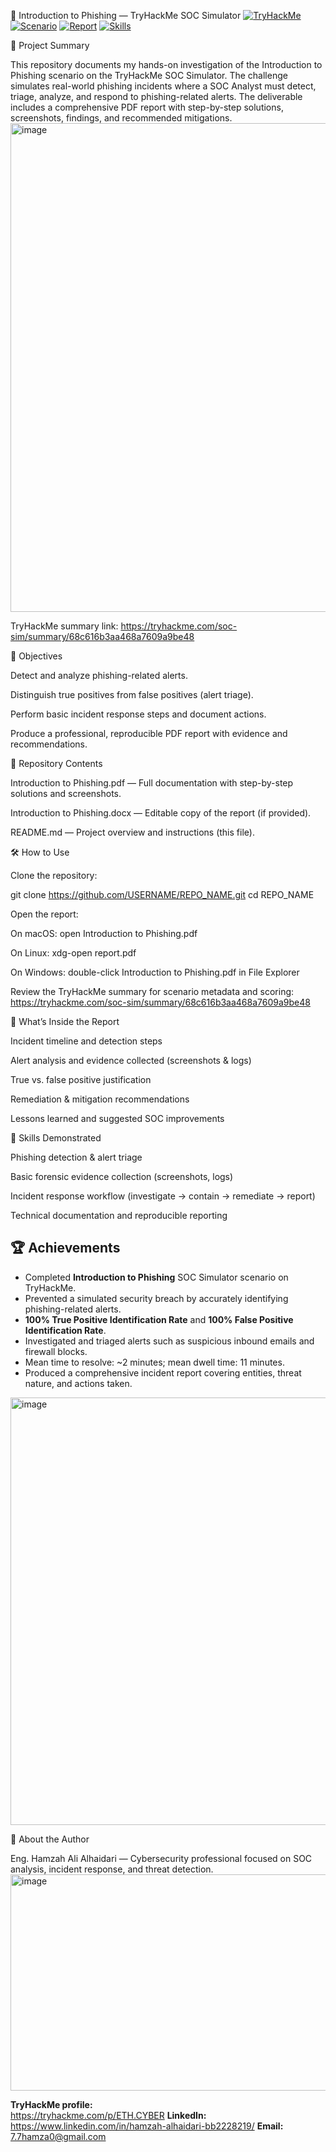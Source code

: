 📨 Introduction to Phishing — TryHackMe SOC Simulator
[![TryHackMe](https://img.shields.io/badge/Platform-TryHackMe-FF6F61?logo=tryhackme&logoColor=white)](https://tryhackme.com)
[![Scenario](https://img.shields.io/badge/Scenario-Phishing-blueviolet)](#)
[![Report](https://img.shields.io/badge/Report-PDF-green)](#)
[![Skills](https://img.shields.io/badge/Skills-SOC%20Analysis%20|%20IR-orange)](#)

🔎 Project Summary

This repository documents my hands-on investigation of the Introduction to Phishing scenario on the TryHackMe SOC Simulator. The challenge simulates real-world phishing incidents where a SOC Analyst must detect, triage, analyze, and respond to phishing-related alerts. The deliverable includes a comprehensive PDF report with step-by-step solutions, screenshots, findings, and recommended mitigations.
<img width="1015" height="782" alt="image" src="https://github.com/user-attachments/assets/51fe8acb-5a49-4654-8c41-8c022d27f26e" />



TryHackMe summary link:
https://tryhackme.com/soc-sim/summary/68c616b3aa468a7609a9be48

🎯 Objectives

Detect and analyze phishing-related alerts.

Distinguish true positives from false positives (alert triage).

Perform basic incident response steps and document actions.

Produce a professional, reproducible PDF report with evidence and recommendations.

📂 Repository Contents

 Introduction to Phishing.pdf — Full documentation with step-by-step solutions and screenshots.

Introduction to Phishing.docx — Editable copy of the report (if provided).

README.md — Project overview and instructions (this file).

🛠️ How to Use

Clone the repository:

git clone https://github.com/USERNAME/REPO_NAME.git
cd REPO_NAME


Open the report:

On macOS: open Introduction to Phishing.pdf

On Linux: xdg-open report.pdf

On Windows: double-click Introduction to Phishing.pdf in File Explorer

Review the TryHackMe summary for scenario metadata and scoring:
https://tryhackme.com/soc-sim/summary/68c616b3aa468a7609a9be48

🧾 What’s Inside the Report

Incident timeline and detection steps

Alert analysis and evidence collected (screenshots & logs)

True vs. false positive justification

Remediation & mitigation recommendations

Lessons learned and suggested SOC improvements

🧠 Skills Demonstrated

Phishing detection & alert triage

Basic forensic evidence collection (screenshots, logs)

Incident response workflow (investigate → contain → remediate → report)

Technical documentation and reproducible reporting
## 🏆 Achievements

- Completed **Introduction to Phishing** SOC Simulator scenario on TryHackMe.
- Prevented a simulated security breach by accurately identifying phishing-related alerts.
- **100% True Positive Identification Rate** and **100% False Positive Identification Rate**.
- Investigated and triaged alerts such as suspicious inbound emails and firewall blocks.
- Mean time to resolve: ~2 minutes; mean dwell time: 11 minutes.
- Produced a comprehensive incident report covering entities, threat nature, and actions taken.
<img width="1015" height="684" alt="image" src="https://github.com/user-attachments/assets/23f61315-5a5d-4651-9ba5-0be142935d8d" />


👤 About the Author

Eng. Hamzah Ali Alhaidari — Cybersecurity professional focused on SOC analysis, incident response, and threat detection.
<img width="1015" height="346" alt="image" src="https://github.com/user-attachments/assets/5b1d870a-1248-4c4d-9aa2-007315278df6" />

**TryHackMe profile:**  
https://tryhackme.com/p/ETH.CYBER
**LinkedIn:**
https://www.linkedin.com/in/hamzah-alhaidari-bb2228219/
**Email:**
7.7hamza0@gmail.com
